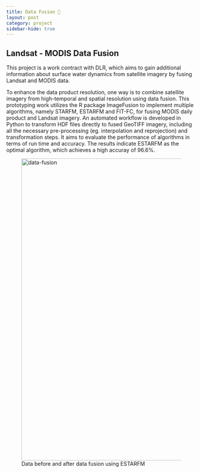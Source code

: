 ```yaml
---
title: Data Fusion 🧱
layout: post
category: project
sidebar-hide: true
---
```


## Landsat - MODIS Data Fusion

This project is a work contract with DLR, which aims to gain additional information about surface water dynamics from satellite imagery by fusing Landsat and MODIS data.

To enhance the data product resolution, one way is to combine satellite imagery from high-temporal and spatial resolution using data fusion. This prototyping work utilizes the R package ImageFusion to implement multiple algorithms, namely STARFM, ESTARFM and FIT-FC, for fusing MODIS daily product and Landsat imagery. An automated workflow is developed in Python to transform HDF files directly to fused GeoTIFF imagery, including all the necessary pre-processing (eg. interpolation and reprojection) and transformation steps. It aims to evaluate the performance of algorithms in terms of run time and accuracy. The results indicate ESTARFM as the optimal algorithm, which achieves a high accuray of 96.6%.

<figure>
	<img src="{{ 'assets/images/fusion.png' | relative_url }}" alt="data-fusion"  width="800" />
	<figcaption>Data before and after data fusion using ESTARFM</figcaption>
</figure>